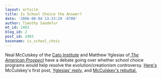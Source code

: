 ```yaml
---
layout: article
title: Is School Choice the Answer?
date: '2006-08-04 13:33:29 -0700'
author: Timothy Sandefur
mt_id: 2403
blog_id: 2
post_id: 2403
basename: is_school_choic
---
```

Neal McCulskey of the <a href="http://www.cato.org">Cato Institute</a> and Matthew Yglesias of<a href="http://www.prospect.org"> <em>The American Prospect</em></a> have a debate going over whether school choice programs would help resolve the evolution/creationism controversy. <a href="http://www.cato-at-liberty.org/2006/08/02/prairie-pugilists-keep-on-fighting/">Here's</a> McCulskey's first post, <a href="http://www.tpmcafe.com/blog/yglesias/2006/aug/02/whose_freedom">Yglesias' reply,</a> and <a href="http://www.cato-at-liberty.org/2006/08/03/not-as-easy-as-right-and-wrong/">McCulskey's rebuttal.</a>

